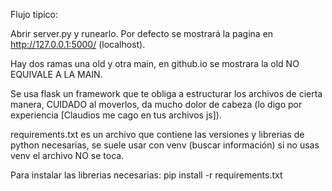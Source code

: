 Flujo tipico:

Abrir server.py y runearlo. Por defecto se mostrará la pagina en
http://127.0.0.1:5000/ 
(localhost).


Hay dos ramas una old y otra main, en github.io se mostrara la old NO EQUIVALE A LA MAIN.


Se usa flask un framework que te obliga a estructurar los archivos de cierta manera, CUIDADO al moverlos, da mucho dolor de cabeza (lo digo por experiencia [Claudios me cago en tus archivos js]).


requirements.txt es un archivo que contiene las versiones y librerias de python necesarias, se suele usar con venv (buscar información) si no usas venv el archivo NO se toca.

Para instalar las librerias necesarias: 
pip install -r requirements.txt
